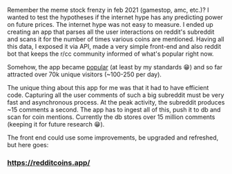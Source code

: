 Remember the meme stock frenzy in feb 2021 (gamestop, amc, etc.)? I wanted to test the hypotheses if the internet hype has any predicting power on future prices. The internet hype was not easy to measure. I ended up creating an app that parses all the user interactions on reddit's subreddit and scans it for the number of times various coins are mentioned. Having all this data, I exposed it via API, made a very simple front-end and also reddit bot that keeps the r/cc community informed of what's popular right now.

Somehow, the app became [popular](https://redditcoins.app/report.html) (at least by my standards 😁) and so far attracted over 70k unique visitors (~100-250 per day).

The unique thing about this app for me was that it had to have efficient code. Capturing all the user comments of such a big subreddit must be very fast and asynchronous process. At the peak activity, the subreddit produces ~15 comments a second. The app has to ingest all of this, push it to db and scan for coin mentions. Currently the db stores over 15 million comments (keeping it for future research 😁).

The front end could use some improvements, be upgraded and refreshed, but here goes: 

### **https://redditcoins.app/**
